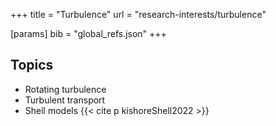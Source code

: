 +++
title = "Turbulence"
url = "research-interests/turbulence"

[params]
	bib = "global_refs.json"
+++

## Topics
- Rotating turbulence
- Turbulent transport
- Shell models {{< cite p kishoreShell2022 >}}
